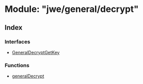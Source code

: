 # Module: "jwe/general/decrypt"

## Index

### Interfaces

* [GeneralDecryptGetKey](../interfaces/_jwe_general_decrypt_.generaldecryptgetkey.md)

### Functions

* [generalDecrypt](../functions/_jwe_general_decrypt_.generaldecrypt.md)
